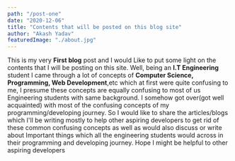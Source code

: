 ```yaml
---
path: "/post-one"
date: "2020-12-06"
title: "Contents that will be posted on this blog site"
author: "Akash Yadav"
featuredImage: "./about.jpg"
---
```

This is my very **First blog** post and I would Like to put some light on the contents that I will be posting on this site. Well, being an **I.T Engineering** student I came through a lot of concepts of **Computer Science, Programming, Web Development**,etc which at first were quite confusing to me, I presume these concepts are equally confusing to most of us Engineering students with same background. I somehow got over(got well acquainted) with most of the confusing concepts of my programming/developing journey. So I would like to share the articles/blogs which I'll be writing mostly to help other aspiring developers to get rid of these common confusing concepts as well as would also discuss or write about Important things which all the engineering students would across in their programming and developing journey. Hope I might be helpful to other aspiring developers